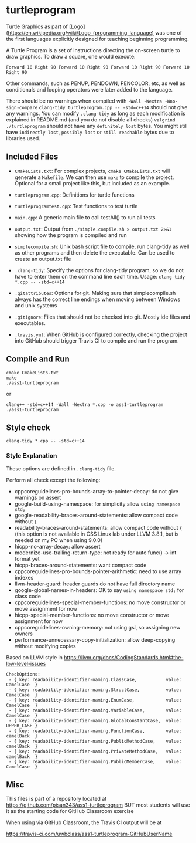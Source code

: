 # turtleprogram

Turtle Graphics as part of [Logo](https://en.wikipedia.org/wiki/Logo_(programming_language) 
was one of the first languages explicitly designed for teaching beginning programming.

A Turtle Program is a set of instructions directing the on-screen turtle to draw graphics. 
To draw a square, one would execute:
```
Forward 10 Right 90 Forward 10 Right 90 Forward 10 Right 90 Forward 10 Right 90
```

Other commands, such as PENUP, PENDOWN, PENCOLOR, etc, 
as well as conditionals and looping operators were later added to the language.

There should be no warnings when compiled with `-Wall -Wextra -Wno-sign-compare`
`clang-tidy turtleprogram.cpp -- -std=c++14` should not give any warnings. 
You can modify `.clang-tidy` as long as each modification is explained in README.md
(and you do not disable all checks)
`valgrind ./turtleprogram` should not have any `definitely lost` bytes. You might
still have `indirectly lost`, `possibly lost` or `still reachable` bytes due
to libraries used.
 

## Included Files

- `CMakeLists.txt`: For complex projects, `cmake CMakeLists.txt` will
  generate a `Makefile`. We can then use `make` to compile the
  project. Optional for a small project like this, but included as an
  example.

- `turtleprogram.cpp`: Definitions for turtle functions

- `turtleprogramtest.cpp`: Test functions to test turtle

- `main.cpp`: A generic main file to call testAll() to run all tests

- `output.txt`: Output from `./simple.compile.sh > output.txt 2>&1`
showing how the program is compiled and run

- `simplecompile.sh`: Unix bash script file to compile, run clang-tidy
  as well as other programs and then delete the executable. Can be
  used to create an output.txt file

- `.clang-tidy`: Specify the options for clang-tidy program, so we do
  not have to enter them on the command line each time.
  Usage: `clang-tidy *.cpp -- -std=c++14`

- `.gitattributes`: Options for git. Making sure that simplecompile.sh
  always has the correct line endings when moving between Windows and
  unix systems

- `.gitignore`: Files that should not be checked into git. Mostly ide
  files and executables.

- `.travis.yml`: When GitHub is configured correctly, checking the
  project into GitHub should trigger Travis CI to compile and run the
  program.

## Compile and Run

```
cmake CmakeLists.txt
make
./ass1-turtleprogram
```

or

```
clang++ -std=c++14 -Wall -Wextra *.cpp -o ass1-turtleprogram
./ass1-turtleprogram
```

## Style check

```
clang-tidy *.cpp -- -std=c++14
```

### Style Explanation
These options are defined in `.clang-tidy` file.

Perform all check except the following:

- cppcoreguidelines-pro-bounds-array-to-pointer-decay: do not give warnings on assert
- google-build-using-namespace: for simplicity allow `using namespace std;`
- google-readability-braces-around-statements: allow compact code without `{`
- readability-braces-around-statements: allow compact code without `{` (this option
is not available in CSS Linux lab under LLVM 3.8.1, but is needed on my PC when using
9.0.0)
- hicpp-no-array-decay: allow assert
- modernize-use-trailing-return-type: not ready for auto func() -> int format yet
- hicpp-braces-around-statements: want compact code
- cppcoreguidelines-pro-bounds-pointer-arithmetic: need to use array indexes
- llvm-header-guard: header guards do not have full directory name
- google-global-names-in-headers: OK to say `using namespace std;` for class code
- cppcoreguidelines-special-member-functions: no move constructor or move assignment for now
- hicpp-special-member-functions: no move constructor or move assignment for now
- cppcoreguidelines-owning-memory: not using gsl, so assigning new owners
- performance-unnecessary-copy-initialization: allow deep-copying without modifying copies



Based on LLVM style in https://llvm.org/docs/CodingStandards.html#the-low-level-issues

```
CheckOptions:
 - { key: readability-identifier-naming.ClassCase,           value: CamelCase  }
 - { key: readability-identifier-naming.StructCase,          value: CamelCase  }
 - { key: readability-identifier-naming.EnumCase,            value: CamelCase  }
 - { key: readability-identifier-naming.VariableCase,        value: CamelCase  }
 - { key: readability-identifier-naming.GlobalConstantCase,  value: UPPER_CASE }
 - { key: readability-identifier-naming.FunctionCase,        value: camelBack  }
 - { key: readability-identifier-naming.PublicMethodCase,    value: camelBack  }
 - { key: readability-identifier-naming.PrivateMethodCase,   value: camelBack  }
 - { key: readability-identifier-naming.PublicMemberCase,    value: CamelCase  } 
```

## Misc

This files is part of a repository located at
https://github.com/pisan343/ass1-turtleprogram BUT most students will use it as
the starting code for GitHub Classroom exercise

When using via GitHub Classroom, the Travis CI output will be at

https://travis-ci.com/uwbclass/ass1-turtleprogram-GitHubUserName
